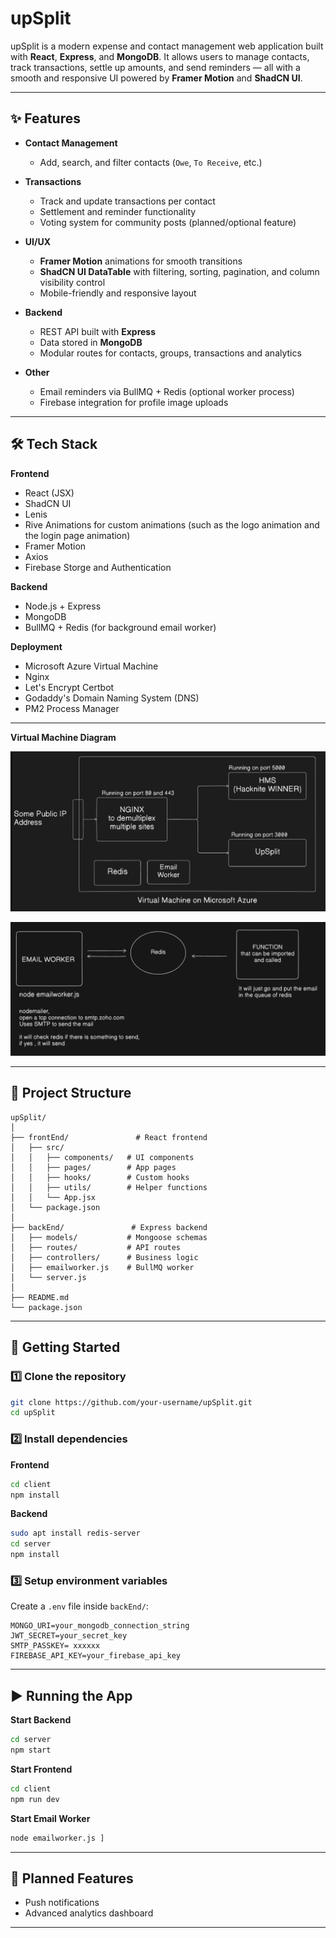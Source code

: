 # upSplit

upSplit is a modern expense and contact management web application built with **React**, **Express**, and **MongoDB**.
It allows users to manage contacts, track transactions, settle up amounts, and send reminders — all with a smooth and responsive UI powered by **Framer Motion** and **ShadCN UI**.

---

## ✨ Features

* **Contact Management**

  * Add, search, and filter contacts (`Owe`, `To Receive`, etc.)
 

* **Transactions**

  * Track and update transactions per contact
  * Settlement and reminder functionality
  * Voting system for community posts (planned/optional feature)

* **UI/UX**

  * **Framer Motion** animations for smooth transitions
  * **ShadCN UI DataTable** with filtering, sorting, pagination, and column visibility control
  * Mobile-friendly and responsive layout

* **Backend**

  * REST API built with **Express**
  * Data stored in **MongoDB** 
  * Modular routes for contacts, groups, transactions and analytics

* **Other**

  * Email reminders via BullMQ + Redis (optional worker process)
  * Firebase integration for profile image uploads

---

## 🛠️ Tech Stack

**Frontend**

* React (JSX)
* ShadCN UI
* Lenis
* Rive Animations for custom animations (such as the logo animation and the login page animation)
* Framer Motion
* Axios
* Firebase Storge and Authentication


**Backend**

* Node.js + Express
* MongoDB
* BullMQ + Redis (for background email worker)

**Deployment**

* Microsoft Azure Virtual Machine
* Nginx
* Let's Encrypt Certbot
* Godaddy's Domain Naming System (DNS)
* PM2 Process Manager


---
**Virtual Machine Diagram**

![Virtual Machine Diagram](./vm.png)

![Virtual Machine Diagram](./emailService.png)

---

## 📂 Project Structure

```
upSplit/
│
├── frontEnd/               # React frontend
│   ├── src/
│   │   ├── components/   # UI components
│   │   ├── pages/        # App pages
│   │   ├── hooks/        # Custom hooks
│   │   ├── utils/        # Helper functions
│   │   └── App.jsx
│   └── package.json
│
├── backEnd/               # Express backend
│   ├── models/           # Mongoose schemas
│   ├── routes/           # API routes
│   ├── controllers/      # Business logic
│   ├── emailworker.js    # BullMQ worker
│   └── server.js
│
├── README.md
└── package.json
```

---

## 🚀 Getting Started

### 1️⃣ Clone the repository

```bash
git clone https://github.com/your-username/upSplit.git
cd upSplit
```

### 2️⃣ Install dependencies

**Frontend**

```bash
cd client
npm install
```

**Backend**

```bash
sudo apt install redis-server
cd server
npm install
```

### 3️⃣ Setup environment variables

Create a `.env` file inside `backEnd/`:

```env
MONGO_URI=your_mongodb_connection_string
JWT_SECRET=your_secret_key
SMTP_PASSKEY= xxxxxx
FIREBASE_API_KEY=your_firebase_api_key
```

---

## ▶️ Running the App

**Start Backend**

```bash
cd server
npm start
```

**Start Frontend**

```bash
cd client
npm run dev
```

**Start Email Worker**

```bash
node emailworker.js ]
```

---

## 📌 Planned Features

* Push notifications
* Advanced analytics dashboard

---

